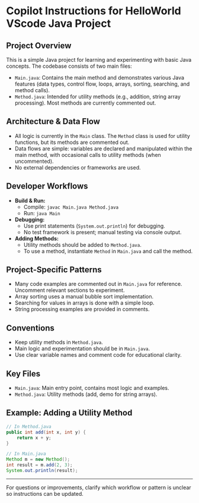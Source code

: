 # Copilot Instructions for HelloWorld VScode Java Project

## Project Overview
This is a simple Java project for learning and experimenting with basic Java concepts. The codebase consists of two main files:
- `Main.java`: Contains the main method and demonstrates various Java features (data types, control flow, loops, arrays, sorting, searching, and method calls).
- `Method.java`: Intended for utility methods (e.g., addition, string array processing). Most methods are currently commented out.

## Architecture & Data Flow
- All logic is currently in the `Main` class. The `Method` class is used for utility functions, but its methods are commented out.
- Data flows are simple: variables are declared and manipulated within the main method, with occasional calls to utility methods (when uncommented).
- No external dependencies or frameworks are used.

## Developer Workflows
- **Build & Run:**
  - Compile: `javac Main.java Method.java`
  - Run: `java Main`
- **Debugging:**
  - Use print statements (`System.out.println`) for debugging.
  - No test framework is present; manual testing via console output.
- **Adding Methods:**
  - Utility methods should be added to `Method.java`.
  - To use a method, instantiate `Method` in `Main.java` and call the method.

## Project-Specific Patterns
- Many code examples are commented out in `Main.java` for reference. Uncomment relevant sections to experiment.
- Array sorting uses a manual bubble sort implementation.
- Searching for values in arrays is done with a simple loop.
- String processing examples are provided in comments.

## Conventions
- Keep utility methods in `Method.java`.
- Main logic and experimentation should be in `Main.java`.
- Use clear variable names and comment code for educational clarity.

## Key Files
- `Main.java`: Main entry point, contains most logic and examples.
- `Method.java`: Utility methods (add, demo for string arrays).

## Example: Adding a Utility Method
```java
// In Method.java
public int add(int x, int y) {
    return x + y;
}

// In Main.java
Method m = new Method();
int result = m.add(2, 3);
System.out.println(result);
```

---
For questions or improvements, clarify which workflow or pattern is unclear so instructions can be updated.